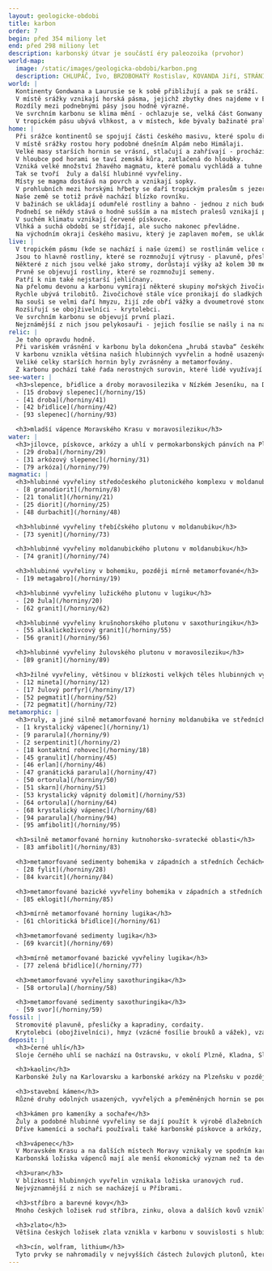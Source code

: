 ```yaml
---
layout: geologicke-obdobi
title: karbon
order: 7
begin: před 354 miliony let
end: před 298 miliony let
description: karbonský útvar je součástí éry paleozoika (prvohor)
world-map:
  image: /static/images/geologicka-obdobi/karbon.png
  description: CHLUPÁČ, Ivo, BRZOBOHATÝ Rostislav, KOVANDA Jiří, STRÁNÍK Zdeněk. Geologická minulost České republiky. Vydání první. ACADEMIA, nakladatelství AV ČR. Praha, 2002. 436 stran. ISBN 80-200-0914-0
world: |
  Kontinenty Gondwana a Laurusie se k sobě přibližují a pak se sráží.
  V místě srážky vznikají horská pásma, jejichž zbytky dnes najdeme v Evropě, v Severní Americe a v severozápadní Africe.
  Rozdíly mezi podnebnými pásy jsou hodně výrazné.
  Ve svrchním karbonu se klima mění - ochlazuje se, velká část Gonwany je pokrytá ledovcem.
  V tropickém pásu ubývá vlhkost, a v místech, kde bývaly bažinaté pralesy, se rozšiřují pouště.
home: |
  Při srážce kontinentů se spojují části českého masivu, které spolu dříve nesouvisely.
  V místě srážky rostou hory podobné dnešním Alpám nebo Himálaji.
  Velké masy starších hornin se vrásní, stlačují a zahřívají - prochází metamorfózou.
  V hloubce pod horami se taví zemská kůra, zatlačená do hloubky.
  Vzniká velké množství žhavého magmatu, které pomalu vychládá a tuhne několik kilometrů pod povrchem Země.
  Tak se tvoří  žuly a další hlubinné vyvřeliny.
  Místy se magma dostává na povrch a vznikají sopky.
  V prohlubních mezi horskými hřbety se daří tropickým pralesům s jezery a bažinami, kde místo stromů rostou obří plavuně a přesličky.
  Naše země se totiž právě nachází blízko rovníku.
  V bažinách se ukládají odumřelé rostliny a bahno - jednou z nich bude černé uhlí a jílovce.
  Podnebí se někdy stává o hodně sušším a na místech pralesů vznikají pouště.
  V suchém klimatu vznikají červené pískovce.
  Vlhká a suchá období se střídají, ale sucho nakonec převládne.
  Na východním okraji českého masivu, který je zaplaven mořem, se ukládají vápence, později břidlice a droby.  
live: |
  V tropickém pásmu (kde se nachází i naše území) se rostlinám velice daří.
  Jsou to hlavně rostliny, které se rozmnožují výtrusy - plavuně, přesličky a kapradiny.
  Některé z nich jsou velké jako stromy, dorůstají výšky až kolem 30 metrů.
  Prvně se objevují rostliny, které se rozmnožují semeny.
  Patří k nim také nejstarší jehličnany.
  Na přelomu devonu a karbonu vymírají některé skupiny mořských živočichů.
  Rychle ubývá trilobitů. Živočichové stále více pronikají do sladkých vod a na souš.
  Na souši se velmi daří hmyzu, žijí zde obří vážky a dvoumetrové stonožky.
  Rozšiřují se obojživelníci - krytolebci.
  Ve svrchním karbonu se objevují první plazi.
  Nejznámější z nich jsou pelykosauři - jejich fosílie se našly i na našem území.
relic: |
  Je toho opravdu hodně.
  Při variském vrásnění v karbonu byla dokončena „hrubá stavba“ českého masivu.
  V karbonu vznikla většina našich hlubinných vyvřelin a hodně usazených hornin.
  Veliké celky starších hornin byly zvrásněny a metamorfovány.
  Z karbonu pochází také řada nerostných surovin, které lidé využívají - hlavně černé uhlí.
see-water: |
  <h3>slepence, břidlice a droby moravosilezika v Nízkém Jeseníku, na Drahanské Vrchovině</h3>
  - [15 drobový slepenec](/horniny/15)
  - [41 droba](/horniny/41)
  - [42 břidlice](/horniny/42)
  - [93 slepenec](/horniny/93)

  <h3>mladší vápence Moravského Krasu v moravosileziku</h3>
water: |
  <h3>jílovce, pískovce, arkózy a uhlí v permokarbonských pánvích na Plzeňsku, Kladensku a v Podkrkonoší, na Ostravsku a v blanické a boskovické brázdě</h3>
  - [29 droba](/horniny/29)
  - [31 arkózový slepenec](/horniny/31)
  - [79 arkóza](/horniny/79)
magmatic: |
  <h3>hlubinné vyvřeliny středočeského plutonického komplexu v moldanubiku</h3>
  - [8 granodiorit](/horniny/8)
  - [21 tonalit](/horniny/21)
  - [25 diorit](/horniny/25)
  - [48 durbachit](/horniny/48)

  <h3>hlubinné vyvřeliny třebíčského plutonu v moldanubiku</h3>
  - [73 syenit](/horniny/73)

  <h3>hlubinné vyvřeliny moldanubického plutonu v moldanubiku</h3>
  - [74 granit](/horniny/74)

  <h3>hlubinné vyvřeliny v bohemiku, později mírně metamorfované</h3>
  - [19 metagabro](/horniny/19)

  <h3>hlubinné vyvřeliny lužického plutonu v lugiku</h3>
  - [20 žula](/horniny/20)
  - [62 granit](/horniny/62)

  <h3>hlubinné vyvřeliny krušnohorského plutonu v saxothuringiku</h3>
  - [55 alkalickoživcový granit](/horniny/55)
  - [56 granit](/horniny/56)

  <h3>hlubinné vyvřeliny žulovského plutonu v moravosileziku</h3>
  - [89 granit](/horniny/89)

  <h3>žilné vyvřeliny, většinou v blízkosti velkých těles hlubinných vyvřelin</h3>
  - [12 mineta](/horniny/12)
  - [17 žulový porfyr](/horniny/17)
  - [52 pegmatit](/horniny/52)
  - [72 pegmatit](/horniny/72)
metamorphic: |
  <h3>ruly, a jiné silně metamorfované horniny moldanubika ve středních, jižních a západních Čechách a na Českomoravské Vysočině</h3>
  - [1 krystalický vápenec](/horniny/1)
  - [9 pararula](/horniny/9)
  - [2 serpentinit](/horniny/2)
  - [18 kontaktní rohovec](/horniny/18)
  - [45 granulit](/horniny/45)
  - [46 erlan](/horniny/46)
  - [47 granátická pararula](/horniny/47)
  - [50 ortorula](/horniny/50)
  - [51 skarn](/horniny/51)
  - [53 krystalický vápnitý dolomit](/horniny/53)
  - [64 ortorula](/horniny/64)
  - [68 krystalický vápenec](/horniny/68)
  - [94 pararula](/horniny/94)
  - [95 amfibolit](/horniny/95)

  <h3>silně metamorfované horniny kutnohorsko-svratecké oblasti</h3>
  - [83 amfibolit](/horniny/83)

  <h3>metamorfované sedimenty bohemika v západních a středních Čechách</h3>
  - [28 fylit](/horniny/28)
  - [84 kvarcit](/horniny/84)

  <h3>metamorfované bazické vyvřeliny bohemika v západních a středních Čechách</h3>
  - [85 eklogit](/horniny/85)

  <h3>mírně metamorfované horniny lugika</h3>
  - [61 chloritická břidlice](/horniny/61)

  <h3>metamorfované sedimenty lugika</h3>
  - [69 kvarcit](/horniny/69)

  <h3>mírně metamorfované bazické vyvřeliny lugika</h3>
  - [77 zelená břidlice](/horniny/77)

  <h3>metamorfované vyvřeliny saxothuringika</h3>
  - [58 ortorula](/horniny/58)

  <h3>metamorfované sedimenty saxothuringika</h3>
  - [59 svor](/horniny/59)
fossil: |
  Stromovité plavuně, přesličky a kapradiny, cordaity.
  Krytolebci (obojživelníci), hmyz (vzácné fosílie brouků a vážek), vzácné zbytky plazů - pelykosaurů.
deposit: |
  <h3>černé uhlí</h3>
  Sloje černého uhlí se nachází na Ostravsku, v okolí Plzně, Kladna, Slaného, v Podkrkonoší a u Rosic. Dnes už se těží jen na Ostravsku.

  <h3>kaolin</h3>
  Karbonské žuly na Karlovarsku a karbonské arkózy na Plzeňsku v pozdějších obdobích zvětraly a staly se zdrojem kaolinu pro výrobu keramiky a papíru.

  <h3>stavební kámen</h3>
  Různé druhy odolných usazených, vyvřelých a přeměněných hornin se používají k výrobě drceného kameniva.

  <h3>kámen pro kameníky a sochaře</h3>
  Žuly a podobné hlubinné vyvřeliny se dají použít k výrobě dlažebních kostek, obrubníků, obkladů, náhrobků, pomníků a soch.
  Dříve kameníci a sochaři používali také karbonské pískovce a arkózy, které se snadněji oprácovávají, ale méně vydrží.

  <h3>vápenec</h3>
  V Moravském Krasu a na dalších místech Moravy vznikaly ve spodním karbonu vápence.
  Karbonská ložiska vápenců mají ale menší ekonomický význam než ta devonská.

  <h3>uran</h3>
  V blízkosti hlubinných vyvřelin vznikala ložiska uranových rud.
  Nejvýznamnější z nich se nacházejí u Příbrami.

  <h3>stříbro a barevné kovy</h3>
  Mnoho českých ložisek rud stříbra, zinku, olova a dalších kovů vzniklo v karbonu v souvislosti s hlubinnými vyvřelinami a metamorfózou starších hornin.

  <h3>zlato</h3>
  Většina českých ložisek zlata vznikla v karbonu v souvislosti s hlubinnými vyvřelinami a s metamorfózou starších hornin, které rozptýlené zlato již obsahovaly.

  <h3>cín, wolfram, lithium</h3>
  Tyto prvky se nahromadily v nejvyšších částech žulových plutonů, které se zachovaly v Krušných Horách (Cínovec).
---
```

